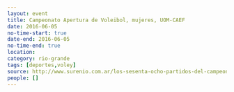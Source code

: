 ```yaml
---
layout: event 
title: Campeonato Apertura de Voleibol, mujeres, UOM-CAEF
date: 2016-06-05
no-time-start: true
date-end: 2016-06-05
no-time-end: true
location: 
category: rio-grande
tags: [deportes,voley]
source: http://www.surenio.com.ar/los-sesenta-ocho-partidos-del-campeonato-apertura-2016/
people: []
---
```

